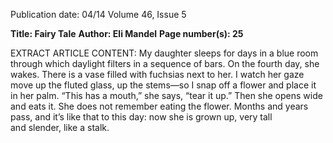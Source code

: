 Publication date: 04/14
Volume 46, Issue 5

**Title: Fairy Tale**
**Author: Eli Mandel**
**Page number(s): 25**

EXTRACT ARTICLE CONTENT:
My daughter sleeps for days in a blue room
through which daylight filters in a sequence of bars.
On the fourth day, she wakes.
There is a vase
filled with fuchsias next to her. 
I watch her gaze move up the fluted
glass, up the stems—so I snap 
off a flower
and place it in her palm.
“This has a mouth,” she says, “tear it up.” 
Then she opens wide and eats it.
She does not remember eating 
the flower. Months and years 
pass, and it’s like that to this day:
now she is grown up, very tall  
and slender, like a stalk.